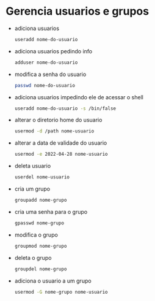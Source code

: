 # Gerencia usuarios e grupos

+ adiciona usuarios
  ```bash
  useradd nome-do-usuario
  ```

+ adiciona usuarios pedindo info
  ```bash
  adduser nome-do-usuario
  ```

+ modifica a senha do usuario 
  ```bash
  passwd nome-do-usuario
  ```

+ adiciona usuarios impedindo ele de acessar o shell
  ```bash
  useradd nome-do-usuario -s /bin/false
  ```

+ alterar o diretorio home do usuario
  ```bash
  usermod -d /path nome-usuario
  ```

+ alterar a data de validade do usuario
  ```bash
  usermod -e 2022-04-28 nome-usuario
  ```

+ deleta usuario
  ```bash
  userdel nome-usuario
  ```

+ cria um grupo
  ```bash
  groupadd nome-grupo
  ```

+ cria uma senha para o grupo
  ```bash
  gpasswd nome-grupo
  ```

+ modifica o grupo
  ```bash
  groupmod nome-grupo
  ```

+ deleta o grupo
  ```bash
  groupdel nome-grupo
  ```

+ adiciona o usuario a um  grupo
  ```bash
  usermod -G nome-grupo nome-usuario
  ```

